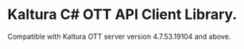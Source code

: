 # Kaltura C# OTT API Client Library.
Compatible with Kaltura OTT server version 4.7.53.19104 and above.
